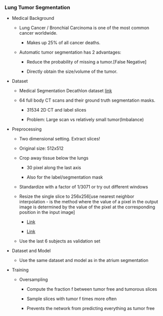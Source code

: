 ### Lung Tumor Segmentation

- Medical Background

    - Lung Cancer / Bronchial Carcinoma is one of the most common cancer worldwide.

        - Makes up 25% of all cancer deaths.

    - Automatic tumor segmentation has 2 advantages:

        - Reduce the probability of missing a tumor.[False Negative]

        - Directly obtain the size/volume of the tumor.

- Dataset    

    - Medical Segmentation Decathlon dataset [link](http://medicaldecathlon.com/dataaws/#:~:text=Task05_Prostate-,Task06_Lung,-Task07_Pancreas)

    - 64 full body CT scans and their ground truth segmentation masks.

        - 31534 2D CT and label slices

        - Problem: Large scan vs relatively small tumor(Imbalance)

- Preprocessing

    - Two dimensional setting. Extract slices!

    - Original size: 512x512

    - Crop away tissue below the lungs

        - 30 pixel along the last axis

        - Also for the label/segmentation mask

    - Standardize with a factor of 1/3071 or try out different windows

    - Resize the single slice to 256x256[use nearest neighbor interpolation - is the method where the value of a pixel in the output image is determined by the value of the pixel at the corresponding position in the input image]

        - [Link](https://annmay10.medium.com/resizing-images-using-various-interpolation-techniques-4b99800999f2)

        - [Link](https://gist.github.com/georgeblck/e3e0274d725c858ba98b1c36c14e2835)

    - Use the last 6 subjects as validation set

- Dataset and Model

    - Use the same dataset and model as in the atrium segmentation

- Training

    - Oversampling

        - Compute the fraction f between tumor free and tumorous slices

        - Sample slices with tumor f times more often

        - Prevents the network from predicting everything as tumor free

    